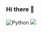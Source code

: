 ### Hi there 👋

![Python](https://img.shields.io/badge/python-3670A0?style=for-the-badge&logo=python&logoColor=ffdd54)
![](https://komarev.com/ghpvc/?username=Matthew-HMS&color=green)
<!--
**Matthew-HMS/Matthew-HMS** is a ✨ _special_ ✨ repository because its `README.md` (this file) appears on your GitHub profile.

Here are some ideas to get you started:

- 🔭 I’m currently working on ...
- 🌱 I’m currently learning ...
- 👯 I’m looking to collaborate on ...
- 🤔 I’m looking for help with ...
- 💬 Ask me about ...
- 📫 How to reach me: ...
- 😄 Pronouns: ...
- ⚡ Fun fact: ...
-->
